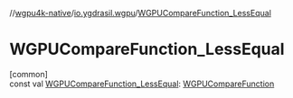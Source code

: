 //[wgpu4k-native](../../index.md)/[io.ygdrasil.wgpu](index.md)/[WGPUCompareFunction_LessEqual](-w-g-p-u-compare-function_-less-equal.md)

# WGPUCompareFunction_LessEqual

[common]\
const val [WGPUCompareFunction_LessEqual](-w-g-p-u-compare-function_-less-equal.md): [WGPUCompareFunction](-w-g-p-u-compare-function/index.md)